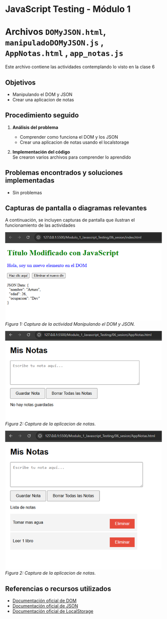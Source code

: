 # JavaScript Testing - Módulo 1


# Archivos `DOMyJSON.html`, `manipuladoDOMyJSON.js` , `AppNotas.html` , `app_notas.js`

Este archivo contiene las actividades contemplando lo visto en la clase 6

## Objetivos 

- Manipulando el DOM y JSON
- Crear una aplicacion de notas

## Procedimiento seguido

1. **Análisis del problema**  
   - Comprender como funciona el DOM y los JSON
   - Crear una aplicacion de notas usando el localstorage

2. **Implementación del código**  
    Se crearon varios archivos para comprender lo aprendido


## Problemas encontrados y soluciones implementadas

- Sin problemas

## Capturas de pantalla o diagramas relevantes

A continuación, se incluyen capturas de pantalla que ilustran el funcionamiento de las actividades

![Salida de pruebas](Capturas/img.png)  
*Figura 1: Captura de la actividad Manipulando el DOM y JSON.*

![Salida de pruebas](Capturas/img2.png)  
*Figura 2: Captura de la aplicacion de notas.*

![Salida de pruebas](Capturas/img3.png)  
*Figura 2: Captura de la aplicacion de notas.*

## Referencias o recursos utilizados

- [Documentación oficial de DOM](https://developer.mozilla.org/es/docs/Glossary/DOM)
- [Documentación oficial de JSON](https://developer.mozilla.org/es/docs/Web/JavaScript/Reference/Global_Objects/JSON)
- [Documentación oficial de LocalStorage](https://developer.mozilla.org/es/docs/Web/API/Window/localStorage)